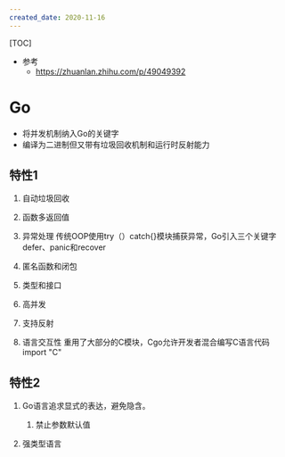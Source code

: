 ```yaml
---
created_date: 2020-11-16
---
```


[TOC]

- 参考 
    - https://zhuanlan.zhihu.com/p/49049392

# Go
- 将并发机制纳入Go的关键字
- 编译为二进制但又带有垃圾回收机制和运行时反射能力

## 特性1
1. 自动垃圾回收

2. 函数多返回值

3. 异常处理
传统OOP使用try（）catch{}模块捕获异常，Go引入三个关键字defer、panic和recover

3. 匿名函数和闭包

4. 类型和接口

5. 高并发

6. 支持反射

7. 语言交互性
重用了大部分的C模块，Cgo允许开发者混合编写C语言代码
import "C"

## 特性2
1. Go语言追求显式的表达，避免隐含。 
    1. 禁止参数默认值

2. 强类型语言